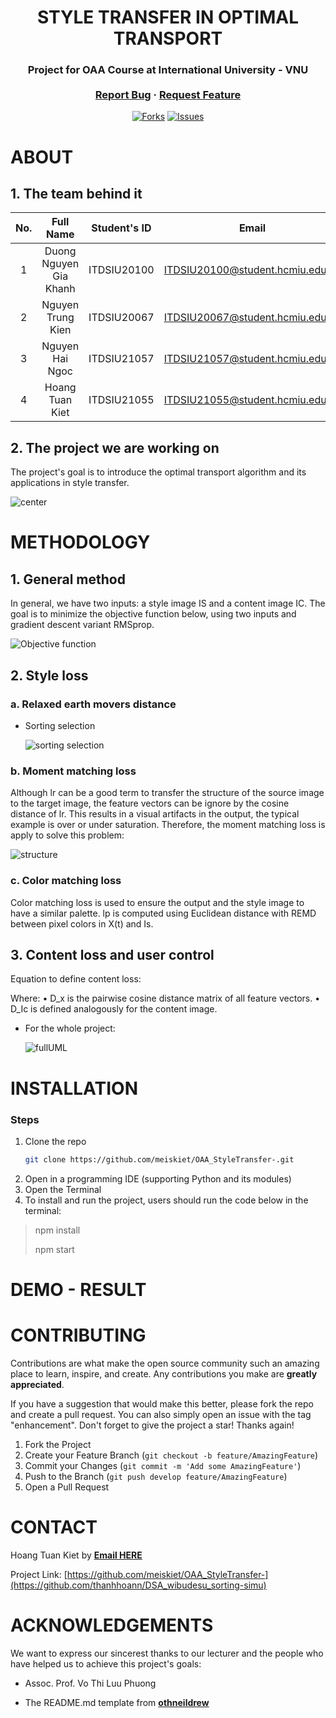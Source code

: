 <div align="center">
<h1 align="center">STYLE TRANSFER IN OPTIMAL TRANSPORT</h1>
  <h3 align="center">
    Project for OAA Course at International University - VNU
    <br />
    <br />
    <a href="https://github.com/meiskiet/OAA_StyleTransfer-/issues">Report Bug</a>
    ·
    <a href="https://github.com/meiskiet/OAA_StyleTransfer-/issues">Request Feature</a>
  </h3>

[![Forks][forks-shield]][forks-url] [![Issues][issues-shield]][issues-url]

</div>

<!-- About -->

# ABOUT

## 1. The team behind it

| No. |       Full Name        | Student's ID |              Email               |                       Roles                       | Contribution |
| :-: | :--------------------: | :----------: | :------------------------------: | :-----------------------------------------------: | :----------: |
|  1  |  Duong Nguyen Gia Khanh  | ITDSIU20100  | ITDSIU20100@student.hcmiu.edu.vn |       CODE AND DEMONSTRATION       |     25%      |
|  2  |    Nguyen Trung Kien     | ITDSIU20067  | ITDSIU20067@student.hcmiu.edu.vn |       SLIDES AND ALGORITHM        |     25%      |
|  3  |    Nguyen Hai Ngoc     | ITDSIU21057  | ITDSIU21057@student.hcmiu.edu.vn |             REPORT AND ALGORITHM             |     25%      |
|  4  | Hoang Tuan Kiet | ITDSIU21055  | ITDSIU21055@student.hcmiu.edu.vn | CODE AND DEMONSTRATION |     25%      |

## 2. The project we are working on

The project's goal is to introduce the optimal transport algorithm and its applications in style transfer.


<img src="src/components/assets/whole_project.png" alt="center">

<!-- METHODOLOGY -->

# METHODOLOGY

## 1. General method

In general, we have two inputs: a style image IS and a content image IC. The goal is to minimize the objective function below, using two inputs and gradient descent variant RMSprop.


<img src="src/components/assets/react_logo.jpg" alt="Objective function">

## 2. Style loss

### a. Relaxed earth movers distance

- []() Sorting selection

  <img src="src/components/assets/sort_selection.png" alt="sorting selection">



### b. Moment matching loss

Although lr can be a good term to transfer the structure of the source image to the target image, the feature vectors can be ignore by the cosine distance of lr. This results in a visual artifacts in the output, the typical example is over or under saturation. Therefore, the moment matching loss is apply to solve this problem:

<img src="src/components/assets/structure.png" alt="structure">


### c. Color matching loss

Color matching loss is used to ensure the output and the style image to have a similar palette. lp is computed using Euclidean distance with REMD between pixel colors in X(t) and Is. 

## 3. Content loss and user control

Equation to define content loss:


Where:
•	D_x is the pairwise cosine distance matrix of all feature vectors.
•	D_Ic is defined analogously for the content image.


- []()For the whole project:

  <img src="src/components/assets/fullUML.png" alt="fullUML">


<!-- INSTALLATION -->

# INSTALLATION

### Steps

1. Clone the repo
   ```sh
   git clone https://github.com/meiskiet/OAA_StyleTransfer-.git
   ```
2. Open in a programming IDE (supporting Python and its modules)
3. Open the Terminal
4. To install and run the project, users should run the code below in the
   terminal:

> npm install
>
> npm start

<!-- RESULT -->

# DEMO - RESULT



<!-- CONTRIBUTING -->

# CONTRIBUTING

Contributions are what make the open source community such an amazing place to
learn, inspire, and create. Any contributions you make are **greatly
appreciated**.

If you have a suggestion that would make this better, please fork the repo and
create a pull request. You can also simply open an issue with the tag
"enhancement". Don't forget to give the project a star! Thanks again!

1. Fork the Project
2. Create your Feature Branch (`git checkout -b feature/AmazingFeature`)
3. Commit your Changes (`git commit -m 'Add some AmazingFeature'`)
4. Push to the Branch (`git push develop feature/AmazingFeature`)
5. Open a Pull Request

<!-- CONTACT -->

# CONTACT

Hoang Tuan Kiet by **[Email HERE](ITDSIU21055@student.hcmiu.edu.vn)**

Project Link:
[https://github.com/meiskiet/OAA_StyleTransfer-](https://github.com/thanhhoann/DSA_wibudesu_sorting-simu)

<!-- ACKNOWLEDGMENTS -->

# ACKNOWLEDGEMENTS

We want to express our sincerest thanks to our lecturer and the people who have
helped us to achieve this project's goals:

- []() Assoc. Prof. Vo Thi Luu Phuong

- []() The README.md template from
  **[othneildrew](https://github.com/othneildrew/Best-README-Template)**

<!-- MARKDOWN LINKS & IMAGES -->

[forks-shield]: https://img.shields.io/github/forks/meiskiet/OAA_StyleTransfer-?style=for-the-badge
[forks-url]: https://github.com/meiskiet/OAA_StyleTransfer-/fork
[issues-shield]: https://img.shields.io/github/issues/meiskiet/OAA_StyleTransfer-?style=for-the-badge
[issues-url]: https://github.com/meiskiet/OAA_StyleTransfer-/issues
